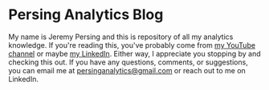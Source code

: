 # Persing Analytics Blog

My name is Jeremy Persing and this is repository of all my analytics knowledge. If you're reading this, you've probably come from [my YouTube channel](https://www.youtube.com/@jeremypersing4484) or maybe [my LinkedIn](https://www.linkedin.com/in/jeremy-persing/).
Either way, I appreciate you stopping by and checking this out. If you have any questions, comments, or suggestions, you can email me at <persinganalytics@gmail.com> or reach out to me on LinkedIn.
